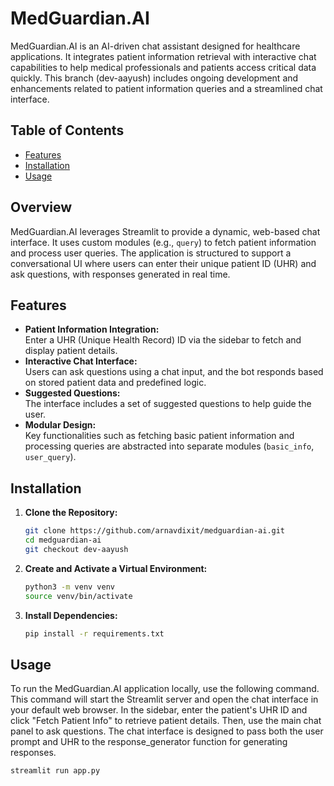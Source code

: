 # MedGuardian.AI

MedGuardian.AI is an AI-driven chat assistant designed for healthcare applications. It integrates patient information retrieval with interactive chat capabilities to help medical professionals and patients access critical data quickly. This branch (dev-aayush) includes ongoing development and enhancements related to patient information queries and a streamlined chat interface.

## Table of Contents

- [Features](#features)
- [Installation](#installation)
- [Usage](#usage)

## Overview

MedGuardian.AI leverages Streamlit to provide a dynamic, web-based chat interface. It uses custom modules (e.g., `query`) to fetch patient information and process user queries. The application is structured to support a conversational UI where users can enter their unique patient ID (UHR) and ask questions, with responses generated in real time.

## Features

- **Patient Information Integration:**  
  Enter a UHR (Unique Health Record) ID via the sidebar to fetch and display patient details.
- **Interactive Chat Interface:**  
  Users can ask questions using a chat input, and the bot responds based on stored patient data and predefined logic.
- **Suggested Questions:**  
  The interface includes a set of suggested questions to help guide the user.
- **Modular Design:**  
  Key functionalities such as fetching basic patient information and processing queries are abstracted into separate modules (`basic_info`, `user_query`).

## Installation

1. **Clone the Repository:**

   ```bash
   git clone https://github.com/arnavdixit/medguardian-ai.git
   cd medguardian-ai
   git checkout dev-aayush

2. **Create and Activate a Virtual Environment:**
   ```bash
   python3 -m venv venv
   source venv/bin/activate

3. **Install Dependencies:**
   ```bash
   pip install -r requirements.txt

## Usage
To run the MedGuardian.AI application locally, use the following command. This command will start the Streamlit server and open the chat interface in your default web browser. In the sidebar, enter the patient's UHR ID and click "Fetch Patient Info" to retrieve patient details. Then, use the main chat panel to ask questions. The chat interface is designed to pass both the user prompt and UHR to the response_generator function for generating responses.

```bash
streamlit run app.py
